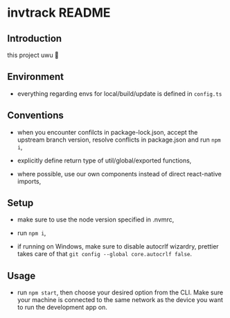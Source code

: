 # invtrack README

## Introduction

this project uwu 🥰

## Environment

- everything regarding envs for local/build/update is defined in `config.ts`

## Conventions

- when you encounter confilcts in package-lock.json, accept the upstream branch version, resolve conflicts in package.json and run `npm i`,

- explicitly define return type of util/global/exported functions,

- where possible, use our own components instead of direct react-native imports,

## Setup

- make sure to use the node version specified in .nvmrc,

- run `npm i`,

- if running on Windows, make sure to disable autocrlf wizardry, prettier takes care of that `git config --global core.autocrlf false`.

## Usage

- run `npm start`, then choose your desired option from the CLI. Make sure your machine is connected to the same network as the device you want to run the development app on.
